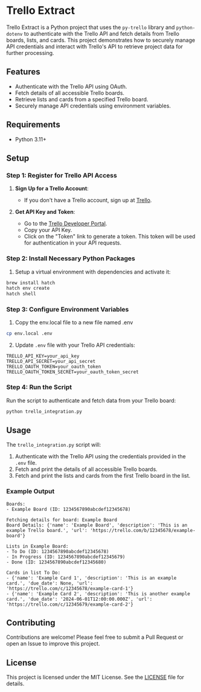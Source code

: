 # Trello Extract

Trello Extract is a Python project that uses the `py-trello` library and `python-dotenv` to authenticate with the Trello API and fetch details from Trello boards, lists, and cards. This project demonstrates how to securely manage API credentials and interact with Trello's API to retrieve project data for further processing.

## Features

- Authenticate with the Trello API using OAuth.
- Fetch details of all accessible Trello boards.
- Retrieve lists and cards from a specified Trello board.
- Securely manage API credentials using environment variables.

## Requirements

- Python 3.11+

## Setup

### Step 1: Register for Trello API Access

1. **Sign Up for a Trello Account**:

   - If you don't have a Trello account, sign up at [Trello](https://trello.com/).

2. **Get API Key and Token**:
   - Go to the [Trello Developer Portal](https://trello.com/app-key).
   - Copy your API Key.
   - Click on the "Token" link to generate a token. This token will be used for authentication in your API requests.

### Step 2: Install Necessary Python Packages

1. Setup a virtual environment with dependencies and activate it:

```bash
brew install hatch
hatch env create
hatch shell
```

### Step 3: Configure Environment Variables

1. Copy the env.local file to a new file named .env

```bash
cp env.local .env
```

2. Update `.env` file with your Trello API credentials:

```
TRELLO_API_KEY=your_api_key
TRELLO_API_SECRET=your_api_secret
TRELLO_OAUTH_TOKEN=your_oauth_token
TRELLO_OAUTH_TOKEN_SECRET=your_oauth_token_secret
```

### Step 4: Run the Script

Run the script to authenticate and fetch data from your Trello board:

```bash
python trello_integration.py
```

## Usage

The `trello_integration.py` script will:

1. Authenticate with the Trello API using the credentials provided in the `.env` file.
2. Fetch and print the details of all accessible Trello boards.
3. Fetch and print the lists and cards from the first Trello board in the list.

### Example Output

```
Boards:
- Example Board (ID: 1234567890abcdef12345678)

Fetching details for board: Example Board
Board Details: {'name': 'Example Board', 'description': 'This is an example Trello board.', 'url': 'https://trello.com/b/12345678/example-board'}

Lists in Example Board:
- To Do (ID: 1234567890abcdef12345678)
- In Progress (ID: 1234567890abcdef12345679)
- Done (ID: 1234567890abcdef12345680)

Cards in list To Do:
- {'name': 'Example Card 1', 'description': 'This is an example card.', 'due_date': None, 'url': 'https://trello.com/c/12345678/example-card-1'}
- {'name': 'Example Card 2', 'description': 'This is another example card.', 'due_date': '2024-06-01T12:00:00.000Z', 'url': 'https://trello.com/c/12345679/example-card-2'}
```

## Contributing

Contributions are welcome! Please feel free to submit a Pull Request or open an Issue to improve this project.

## License

This project is licensed under the MIT License. See the [LICENSE](LICENSE) file for details.
